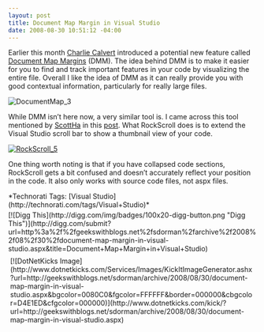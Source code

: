 ```yaml
---
layout: post
title: Document Map Margin in Visual Studio
date: 2008-08-30 10:51:12 -04:00
---
```


Earlier this month [Charlie Calvert](http://blogs.msdn.com/charlie/default.aspx) introduced a potential new feature called [Document Map Margins](http://code.msdn.microsoft.com/vslangfutures/Wiki/View.aspx?title=Document%20Map%20Margin&referringTitle=Home) (DMM). The idea behind DMM is to make it easier for you to find and track important features in your code by visualizing the entire file. Overall I like the idea of DMM as it can really provide you with good contextual information, particularly for really large files.

![DocumentMap_3](http://gwb.blob.core.windows.net/sdorman/WindowsLiveWriter/DocumentMapMargininVisualStudio_8EEF/DocumentMap_3_3.png "DocumentMap_3") 

While DMM isn’t here now, a very similar tool is. I came across this tool mentioned by [ScottHa](http://www.hanselman.com/blog/) in this [post](http://www.hanselman.com/blog/IntroducingRockScroll.aspx). What RockScroll does is to extend the Visual Studio scroll bar to show a thumbnail view of your code. 

[![RockScroll_5](http://gwb.blob.core.windows.net/sdorman/WindowsLiveWriter/DocumentMapMargininVisualStudio_8EEF/RockScroll_5_thumb.png "RockScroll_5")](http://gwb.blob.core.windows.net/sdorman/WindowsLiveWriter/DocumentMapMargininVisualStudio_8EEF/RockScroll_5_2.png) 

One thing worth noting is that if you have collapsed code sections, RockScroll gets a bit confused and doesn’t accurately reflect your position in the code. It also only works with source code files, not aspx files.

  <div style="padding-bottom: 0px; margin: 0px; padding-left: 0px; padding-right: 0px; display: inline; float: none; padding-top: 0px" id="scid:0767317B-992E-4b12-91E0-4F059A8CECA8:02e7f558-747f-45a5-a025-a098feaf5f70" class="wlWriterSmartContent">*Technorati Tags: [Visual Studio](http://technorati.com/tags/Visual+Studio)*</div><div class="wlWriterHeaderFooter" style="text-align:left; margin:0px; padding:4px 0px 4px 0px;">[![Digg This](http://digg.com/img/badges/100x20-digg-button.png "Digg This")](http://digg.com/submit?url=http%3a%2f%2fgeekswithblogs.net%2fsdorman%2farchive%2f2008%2f08%2f30%2fdocument-map-margin-in-visual-studio.aspx&title=Document+Map+Margin+in+Visual+Studio)</div><div class="wlWriterHeaderFooter" style="text-align:left; margin:0px; padding:4px 4px 4px 4px;">[![DotNetKicks Image](http://www.dotnetkicks.com/Services/Images/KickItImageGenerator.ashx?url=http://geekswithblogs.net/sdorman/archive/2008/08/30/document-map-margin-in-visual-studio.aspx&bgcolor=0080C0&fgcolor=FFFFFF&border=000000&cbgcolor=D4E1ED&cfgcolor=000000)](http://www.dotnetkicks.com/kick/?url=http://geekswithblogs.net/sdorman/archive/2008/08/30/document-map-margin-in-visual-studio.aspx)</div>
